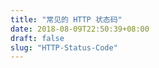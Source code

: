 ```yaml
---
title: "常见的 HTTP 状态码"
date: 2018-08-09T22:50:39+08:00
draft: false
slug: "HTTP-Status-Code"
---
```

